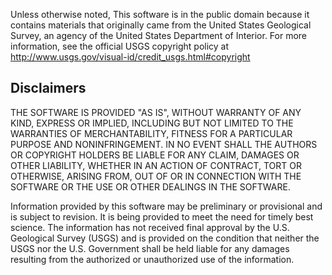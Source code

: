 Unless otherwise noted, This software is in the public domain because it
contains materials that originally came from the United States Geological
Survey, an agency of the United States Department of Interior. For more
information, see the official USGS copyright policy at
http://www.usgs.gov/visual-id/credit_usgs.html#copyright


Disclaimers
-----------
THE SOFTWARE IS PROVIDED "AS IS", WITHOUT WARRANTY OF ANY KIND, EXPRESS OR
IMPLIED, INCLUDING BUT NOT LIMITED TO THE WARRANTIES OF MERCHANTABILITY,
FITNESS FOR A PARTICULAR PURPOSE AND NONINFRINGEMENT. IN NO EVENT SHALL THE
AUTHORS OR COPYRIGHT HOLDERS BE LIABLE FOR ANY CLAIM, DAMAGES OR OTHER
LIABILITY, WHETHER IN AN ACTION OF CONTRACT, TORT OR OTHERWISE, ARISING FROM,
OUT OF OR IN CONNECTION WITH THE SOFTWARE OR THE USE OR OTHER DEALINGS IN
THE SOFTWARE.

Information provided by this software may be preliminary or provisional and is
subject to revision. It is being provided to meet the need for timely best
science. The information has not received final approval by the U.S. Geological
Survey (USGS) and is provided on the condition that neither the USGS nor the
U.S. Government shall be held liable for any damages resulting from the
authorized or unauthorized use of the information.
